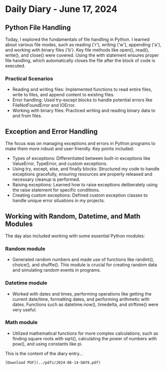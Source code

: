 # Daily Diary - June 17, 2024

## Python File Handling

Today, I explored the fundamentals of file handling in Python. I learned about various file modes, such as reading ('r'), writing ('w'), appending ('a'), and working with binary files ('b'). Key file methods like open(), read(), write(), and close() were covered. Using the with statement ensures proper file handling, which automatically closes the file after the block of code is executed.

### Practical Scenarios

- Reading and writing files: Implemented functions to read entire files, write to files, and append content to existing files.
- Error handling: Used try-except blocks to handle potential errors like FileNotFoundError and IOError.
- Working with binary files: Practiced writing and reading binary data to and from files.

## Exception and Error Handling

The focus was on managing exceptions and errors in Python programs to make them more robust and user-friendly. Key points included:

- Types of exceptions: Differentiated between built-in exceptions like ValueError, TypeError, and custom exceptions.
- Using try, except, else, and finally blocks: Structured my code to handle exceptions gracefully, ensuring resources are properly released and necessary cleanup is performed.
- Raising exceptions: Learned how to raise exceptions deliberately using the raise statement for specific conditions.
- Creating custom exceptions: Defined custom exception classes to handle unique error situations in my projects.

## Working with Random, Datetime, and Math Modules

The day also included working with some essential Python modules:

### Random module

- Generated random numbers and made use of functions like randint(), choice(), and shuffle(). This module is crucial for creating random data and simulating random events in programs.

### Datetime module

- Worked with dates and times, performing operations like getting the current date/time, formatting dates, and performing arithmetic with dates. Functions such as datetime.now(), timedelta, and strftime() were very useful.

### Math module

- Utilized mathematical functions for more complex calculations, such as finding square roots with sqrt(), calculating the power of numbers with pow(), and using constants like pi.

This is the content of the diary entry...  

`[Download PDF](../pdfs/2024-06-14-DAY9.pdf)`
